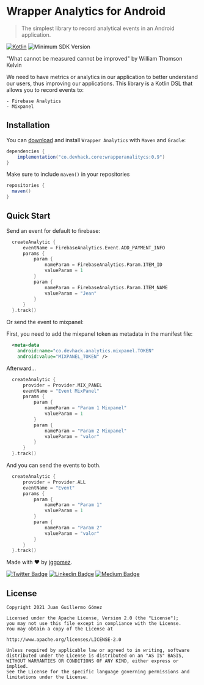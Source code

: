 # Wrapper Analytics for Android

> The simplest library to record analytical events in an Android application.

[![Kotlin](https://img.shields.io/badge/Kotlin-1.4.30-blueviolet.svg)](https://kotlinlang.org)
![Minimum SDK Version](https://img.shields.io/badge/minSdkVersion-14-brightgreen.svg)

"What cannot be measured cannot be improved" by William Thomson Kelvin

We need to have metrics or analytics in our application to better understand our users, thus improving our applications. This library is a Kotlin DSL that allows you to record events to:
```
- Firebase Analytics
- Mixpanel
```

## Installation
You can [download](https://url) and install `Wrapper Analytics` with `Maven` and `Gradle`:

```gradle
dependencies {
    implementation("co.devhack.core:wrapperanalitycs:0.9")
}
```

Make sure to include `maven()` in your repositories
```gradle
repositories {
  maven()
}
```

## Quick Start
Send an event for default to firebase:

```kotlin
  createAnalytic {
      eventName = FirebaseAnalytics.Event.ADD_PAYMENT_INFO
      params {
          param {
              nameParam = FirebaseAnalytics.Param.ITEM_ID
              valueParam = 1
          }
          param {
              nameParam = FirebaseAnalytics.Param.ITEM_NAME
              valueParam = "Jean"
          }
      }
  }.track()
```

Or send the event to mixpanel:

First, you need to add the mixpanel token as metadata in the manifest file:

```xml
  <meta-data
    android:name="co.devhack.analytics.mixpanel.TOKEN"
    android:value="MIXPANEL_TOKEN" />
```

Afterward...

```kotlin
  createAnalytic {
      provider = Provider.MIX_PANEL
      eventName = "Event MixPanel"
      params {
          param {
              nameParam = "Param 1 Mixpanel"
              valueParam = 1
          }
          param {
              nameParam = "Param 2 Mixpanel"
              valueParam = "valor"
          }
      }
  }.track()
```

And you can send the events to both.

```kotlin
  createAnalytic {
      provider = Provider.ALL
      eventName = "Event"
      params {
          param {
              nameParam = "Param 1"
              valueParam = 1
          }
          param {
              nameParam = "Param 2"
              valueParam = "valor"
          }
      }
  }.track()
```

Made with ❤ by  [jggomez](https://devhack.co).

[![Twitter Badge](https://img.shields.io/badge/-@jggomezt-1ca0f1?style=flat-square&labelColor=1ca0f1&logo=twitter&logoColor=white&link=https://twitter.com/jggomezt)](https://twitter.com/jggomezt) 
[![Linkedin Badge](https://img.shields.io/badge/-jggomezt-blue?style=flat-square&logo=Linkedin&logoColor=white&link=https://www.linkedin.com/in/jggomezt/)](https://www.linkedin.com/in/jggomezt/) 
[![Medium Badge](https://img.shields.io/badge/-@jggomezt-03a57a?style=flat-square&labelColor=000000&logo=Medium&link=https://medium.com/@jggomezt)](https://medium.com/@jggomezt)

## License

    Copyright 2021 Juan Guillermo Gómez

    Licensed under the Apache License, Version 2.0 (the "License");
    you may not use this file except in compliance with the License.
    You may obtain a copy of the License at

    http://www.apache.org/licenses/LICENSE-2.0

    Unless required by applicable law or agreed to in writing, software
    distributed under the License is distributed on an "AS IS" BASIS,
    WITHOUT WARRANTIES OR CONDITIONS OF ANY KIND, either express or implied.
    See the License for the specific language governing permissions and
    limitations under the License.
